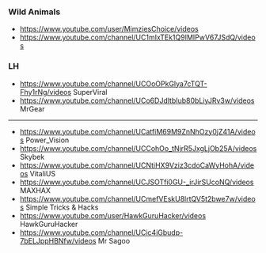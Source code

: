 ### Wild Animals
* https://www.youtube.com/user/MimziesChoice/videos
* https://www.youtube.com/channel/UC1mIxTEk1Q9IMIPwV67JSdQ/videos

### LH

* https://www.youtube.com/channel/UCOoOPkGlya7cTQT-Fhy1rNg/videos SuperViral
* https://www.youtube.com/channel/UCo6DJdltbIub80bLiyJRv3w/videos MrGear

-------------------
* https://www.youtube.com/channel/UCatfiM69M9ZnNhOzy0jZ41A/videos Power_Vision
* https://www.youtube.com/channel/UCCohOo_tNjrR5JxgLjOb25A/videos Skybek
* https://www.youtube.com/channel/UCNtiHX9Vziz3cdoCaWyHohA/videos VitaliUS
* https://www.youtube.com/channel/UCJSOTfi0GU-_irJirSUcoNQ/videos MAXHAX
* https://www.youtube.com/channel/UCmefVEskU8lrtQV5t2bwe7w/videos Simple Tricks & Hacks
* https://www.youtube.com/user/HawkGuruHacker/videos HawkGuruHacker
* https://www.youtube.com/channel/UCic4iGbudp-7bELJppHBNfw/videos  Mr Sagoo




